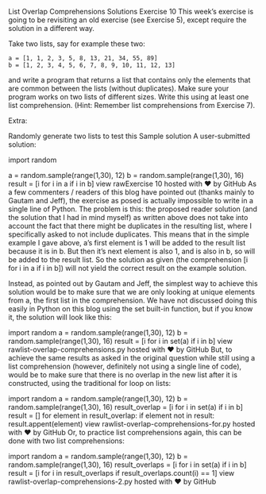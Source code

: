 List Overlap Comprehensions Solutions
Exercise 10
This week’s exercise is going to be revisiting an old exercise (see Exercise 5), except require the solution in a different way.

Take two lists, say for example these two:

	a = [1, 1, 2, 3, 5, 8, 13, 21, 34, 55, 89]
	b = [1, 2, 3, 4, 5, 6, 7, 8, 9, 10, 11, 12, 13]
and write a program that returns a list that contains only the elements that are common between the lists (without duplicates). Make sure your program works on two lists of different sizes. Write this using at least one list comprehension. (Hint: Remember list comprehensions from Exercise 7).

Extra:

Randomly generate two lists to test this
Sample solution
A user-submitted solution:

import random
 
a = random.sample(range(1,30), 12)
b = random.sample(range(1,30), 16)
result = [i for i in a if i in b]
view rawExercise 10 hosted with ❤ by GitHub
As a few commenters / readers of this blog have pointed out (thanks mainly to Gautam and Jeff), the exercise as posed is actually impossible to write in a single line of Python. The problem is this: the proposed reader solution (and the solution that I had in mind myself) as written above does not take into account the fact that there might be duplicates in the resulting list, where I specifically asked to not include duplicates. This means that in the simple example I gave above, a’s first element is 1 will be added to the result list because it is in b. But then it’s next element is also 1, and is also in b, so will be added to the result list. So the solution as given (the comprehension [i for i in a if i in b]) will not yield the correct result on the example solution.

Instead, as pointed out by Gautam and Jeff, the simplest way to achieve this solution would be to make sure that we are only looking at unique elements from a, the first list in the comprehension. We have not discussed doing this easily in Python on this blog using the set built-in function, but if you know it, the solution will look like this:

import random
a = random.sample(range(1,30), 12)
b = random.sample(range(1,30), 16)
result = [i for i in set(a) if i in b]
view rawlist-overlap-comprehensions.py hosted with ❤ by GitHub
But, to achieve the same results as asked in the original question while still using a list comprehension (however, definitely not using a single line of code), would be to make sure that there is no overlap in the new list after it is constructed, using the traditional for loop on lists:

import random
a = random.sample(range(1,30), 12)
b = random.sample(range(1,30), 16)
result_overlap = [i for i in set(a) if i in b]
result = []
for element in result_overlap:
  if element not in result:
    result.appent(element)
view rawlist-overlap-comprehensions-for.py hosted with ❤ by GitHub
Or, to practice list comprehensions again, this can be done with two list comprehensions:

import random
a = random.sample(range(1,30), 12)
b = random.sample(range(1,30), 16)
result_overlaps = [i for i in set(a) if i in b]
result = [i for i in result_overlaps if result_overlaps.count(i) == 1]
view rawlist-overlap-comprehensions-2.py hosted with ❤ by GitHub
